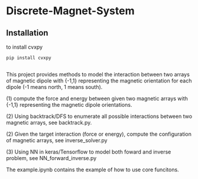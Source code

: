 # Discrete-Magnet-System
## Installation
to install cvxpy
```
pip install cvxpy
```
##
This project provides methods to model the interaction between two arrays of magnetic dipole with {-1,1} representing the magnetic orientation for each dipole (-1 means north, 1 means south). 

(1) compute the force and energy between given two magnetic arrays with {-1,1} representing the magnetic dipole orientations.

(2) Using backtrack/DFS to enumerate all possible interactions between two magnetic arrays, see backtrack.py.

(2) Given the target interaction (force or energy), compute the configuration of magnetic arrays, see inverse_solver.py

(3) Using NN in keras/Tensorflow to model both foward and inverse problem, see NN_forward_inverse.py

The example.ipynb contains the example of how to use core funcitons.
